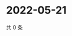 # 2022-05-21

共 0 条

<!-- BEGIN WEIBO -->
<!-- 最后更新时间 Sat May 21 2022 07:14:20 GMT+0800 (China Standard Time) -->

<!-- END WEIBO -->
